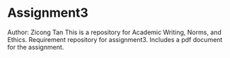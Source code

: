 # Assignment3
Author: Zicong Tan
This is a repository for Academic Writing, Norms, and Ethics. 
Requirement repository for assignment3.
Includes a pdf document for the assignment.
